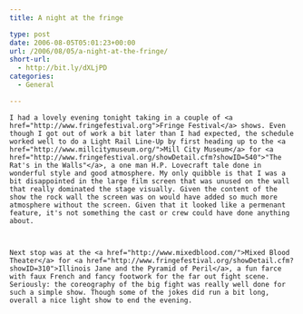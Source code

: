 ```yaml
---
title: A night at the fringe

type: post
date: 2006-08-05T05:01:23+00:00
url: /2006/08/05/a-night-at-the-fringe/
short-url:
  - http://bit.ly/dXLjPD
categories:
  - General

---
```

<div class='microid-mailto+http:sha1:43f781ef0021e77dc59b5b50a733be059b8a7a9e'>
  
    I had a lovely evening tonight taking in a couple of <a href="http://www.fringefestival.org">Fringe Festival</a> shows. Even though I got out of work a bit later than I had expected, the schedule worked well to do a Light Rail Line-Up by first heading up to the <a href="http://www.millcitymuseum.org/">Mill City Museum</a> for <a href="http://www.fringefestival.org/showDetail.cfm?showID=540">"The Rat's in the Walls"</a>, a one man H.P. Lovecraft tale done in wonderful style and good atmosphere. My only quibble is that I was a bit disappointed in the large film screen that was unused on the wall that really dominated the stage visually. Given the content of the show the rock wall the screen was on would have added so much more atmosphere without the screen. Given that it looked like a permenant feature, it's not something the cast or crew could have done anything about.
  
  
  
    Next stop was at the <a href="http://www.mixedblood.com/">Mixed Blood Theater</a> for <a href="http://www.fringefestival.org/showDetail.cfm?showID=310">Illinois Jane and the Pyramid of Peril</a>, a fun farce with faux French and fancy footwork for the far out fight scene. Seriously: the coreography of the big fight was really well done for such a simple show. Though some of the jokes did run a bit long, overall a nice light show to end the evening.
  
